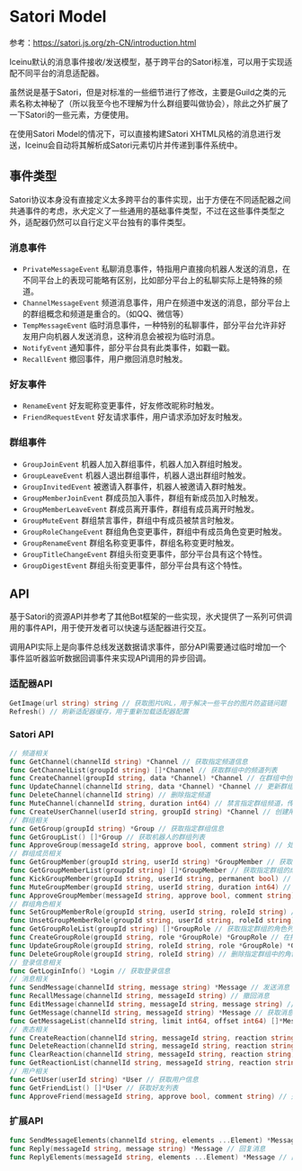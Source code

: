 # Satori Model

参考：https://satori.js.org/zh-CN/introduction.html

Iceinu默认的消息事件接收/发送模型，基于跨平台的Satori标准，可以用于实现适配不同平台的消息适配器。

虽然说是基于Satori，但是对标准的一些细节进行了修改，主要是Guild之类的元素名称太神秘了（所以我至今也不理解为什么群组要叫做协会），除此之外扩展了一下Satori的一些元素，方便使用。

在使用Satori Model的情况下，可以直接构建Satori XHTML风格的消息进行发送，Iceinu会自动将其解析成Satori元素切片并传递到事件系统中。

## 事件类型

Satori协议本身没有直接定义太多跨平台的事件实现，出于方便在不同适配器之间共通事件的考虑，氷犬定义了一些通用的基础事件类型，不过在这些事件类型之外，适配器仍然可以自行定义平台独有的事件类型。

### 消息事件
- `PrivateMessageEvent` 私聊消息事件，特指用户直接向机器人发送的消息，在不同平台上的表现可能略有区别，比如部分平台上的私聊实际上是特殊的频道。
- `ChannelMessageEvent` 频道消息事件，用户在频道中发送的消息，部分平台上的群组概念和频道是重合的。（如QQ、微信等）
- `TempMessageEvent` 临时消息事件，一种特别的私聊事件，部分平台允许非好友用户向机器人发送消息，这种消息会被视为临时消息。
- `NotifyEvent` 通知事件，部分平台具有此类事件，如戳一戳。
- `RecallEvent` 撤回事件，用户撤回消息时触发。

### 好友事件

- `RenameEvent` 好友昵称变更事件，好友修改昵称时触发。
- `FriendRequestEvent` 好友请求事件，用户请求添加好友时触发。

### 群组事件

- `GroupJoinEvent` 机器人加入群组事件，机器人加入群组时触发。
- `GroupLeaveEvent` 机器人退出群组事件，机器人退出群组时触发。
- `GroupInvitedEvent` 被邀请入群事件，机器人被邀请入群时触发。
- `GroupMemberJoinEvent` 群成员加入事件，群组有新成员加入时触发。
- `GroupMemberLeaveEvent` 群成员离开事件，群组有成员离开时触发。
- `GroupMuteEvent` 群组禁言事件，群组中有成员被禁言时触发。
- `GroupRoleChangeEvent` 群组角色变更事件，群组中有成员角色变更时触发。
- `GroupRenameEvent` 群组名称变更事件，群组名称变更时触发。
- `GroupTitleChangeEvent` 群组头衔变更事件，部分平台具有这个特性。
- `GroupDigestEvent` 群组头衔变更事件，部分平台具有这个特性。

## API

基于Satori的资源API并参考了其他Bot框架的一些实现，氷犬提供了一系列可供调用的事件API，用于使开发者可以快速与适配器进行交互。

调用API实际上是向事件总线发送数据请求事件，部分API需要通过临时增加一个事件监听器监听数据回调事件来实现API调用的异步回调。

### 适配器API

```go
GetImage(url string) string // 获取图片URL，用于解决一些平台的图片防盗链问题
Refresh() // 刷新适配器缓存，用于重新加载适配器配置
```

### Satori API

```go
// 频道相关
func GetChannel(channelId string) *Channel // 获取指定频道信息
func GetChannelList(groupId string) []*Channel // 获取群组中的频道列表
func CreateChannel(groupId string, data *Channel) *Channel // 在群组中创建频道
func UpdateChannel(channelId string, data *Channel) *Channel // 更新群组中指定频道的信息
func DeleteChannel(channelId string) // 删除指定频道
func MuteChannel(channelId string, duration int64) // 禁言指定群组频道，传入时长0时表示解除禁言
func CreateUserChannel(userId string, groupId string) *Channel // 创建用户私聊频道
// 群组相关
func GetGroup(groupId string) *Group // 获取指定群组信息
func GetGroupList() []*Group // 获取机器人的群组列表
func ApproveGroup(messageId string, approve bool, comment string) // 处理来自群组的邀请
// 群组成员相关
func GetGroupMember(groupId string, userId string) *GroupMember // 获取指定群组的指定成员信息
func GetGroupMemberList(groupId string) []*GroupMember // 获取指定群组的成员列表
func KickGroupMember(groupId string, userId string, permanent bool) // 从指定群组中踢出指定成员
func MuteGroupMember(groupId string, userId string, duration int64) // 禁言指定群组成员，传入时长0时表示解除禁言
func ApproveGroupMember(messageId string, approve bool, comment string) // 处理加群请求
// 群组角色相关
func SetGroupMemberRole(groupId string, userId string, roleId string) // 设置指定群组成员的角色
func UnsetGroupMemberRole(groupId string, userId string, roleId string) // 取消指定群组成员的角色
func GetGroupRoleList(groupId string) []*GroupRole // 获取指定群组的角色列表
func CreateGroupRole(groupId string, role *GroupRole) *GroupRole // 在指定群组中创建角色
func UpdateGroupRole(groupId string, roleId string, role *GroupRole) *GroupRole // 修改指定群组中的角色
func DeleteGroupRole(groupId string, roleId string) // 删除指定群组中的角色
// 登录信息相关
func GetLoginInfo() *Login // 获取登录信息
// 消息相关
func SendMessage(channelId string, message string) *Message // 发送消息
func RecallMessage(channelId string, messageId string) // 撤回消息
func EditMessage(channelId string, messageId string, message string) // 编辑消息
func GetMessage(channelId string, messageId string) *Message // 获取消息
func GetMessageList(channelId string, limit int64, offset int64) []*Message // 获取消息列表
// 表态相关
func CreateReaction(channelId string, messageId string, reaction string) // 创建表态
func DeleteReaction(channelId string, messageId string, reaction string, userId string) // 删除表态
func ClearReaction(channelId string, messageId string, reaction string) // 清除表态
func GetReactionList(channelId string, messageId string, reaction string) []*Reaction // 获取表态列表
// 用户相关
func GetUser(userId string) *User // 获取用户信息
func GetFriendList() []*User // 获取好友列表
func ApproveFriend(messageId string, approve bool, comment string) // 处理好友请求
```


### 扩展API

```go
func SendMessageElements(channelId string, elements ...Element) *Message // 直接发送消息元素
func Reply(messageId string, message string) *Message // 回复消息
func ReplyElements(messageId string, elements ...Element) *Message // 直接回复消息元素
```